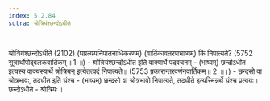```yaml
---
index: 5.2.84
sutra: श्रोत्रियंश्छन्दोऽधीते

---
```

 श्रोत्रियंश्छन्दोऽधीते (2102) (घप्रत्ययनिपातनाधिकरणम्) (वार्तिकावतरणभाष्यम्) किं निपात्यते? (5752 सूत्रार्थोपोद्बलकवार्तिकम्॥ 1 ॥) - श्रोत्रियंश्छन्दोऽधीत इति वाक्यार्थे पदवचनम् - (भाष्यम्) छन्दोऽधीत इत्यस्य वाक्यस्यार्थे श्रोत्रियन् इत्येतत्पदं निपात्यते॥ (5753 प्रकारान्तरवर्णनवार्तिकम्॥ 2 ॥।) - छन्दसो वा श्रोत्रभावः, तदधीत इति घंश्च - (भाष्यम्) छन्दसो वा श्रोत्रभावो निपात्यते, तदधीते इत्यस्मिन्नर्थे घंश्च प्रत्ययः। छन्दोऽधीते - श्रोत्रियः॥ 